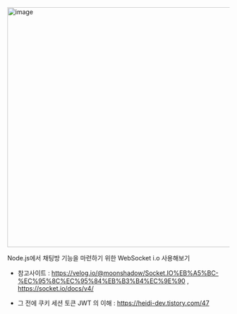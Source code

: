 <img width="786" height="544" alt="image" src="https://github.com/user-attachments/assets/1c9299aa-e414-4304-9b71-6fed2d4d6aef" />


Node.js에서 채팅방 기능을 마련하기 위한 WebSocket i.o 사용해보기
* 참고사이트 : https://velog.io/@moonshadow/Socket.IO%EB%A5%BC-%EC%95%8C%EC%95%84%EB%B3%B4%EC%9E%90   , https://socket.io/docs/v4/

* 그 전에 쿠키 세션 토큰 JWT 의 이해 : https://heidi-dev.tistory.com/47
